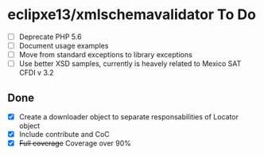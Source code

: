 # eclipxe13/xmlschemavalidator To Do

- [ ] Deprecate PHP 5.6
- [ ] Document usage examples
- [ ] Move from standard exceptions to library exceptions
- [ ] Use better XSD samples, currently is heavely related to Mexico SAT CFDI v 3.2

## Done

- [X] Create a downloader object to separate responsabilities of Locator object
- [X] Include contribute and CoC
- [X] ~~Full coverage~~ Coverage over 90%
